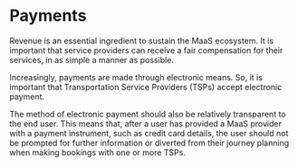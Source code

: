 # Payments

Revenue is an essential ingredient to sustain the MaaS ecosystem. It is important that service providers can receive a fair compensation for their services, in as simple a manner as possible.

Increasingly, payments are made through electronic means. So, it is important that Transportation Service Providers \(TSPs\) accept electronic payment.

The method of electronic payment should also be relatively transparent to the end user. This means that, after a user has provided a  MaaS provider with a payment instrument, such as credit card details, the user should not be prompted  for further information or diverted from their journey planning when making bookings with one or more TSPs.

